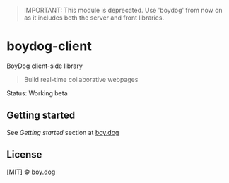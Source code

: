 > IMPORTANT: This module is deprecated. Use 'boydog' from now on as it includes both the server and front libraries.

# boydog-client

BoyDog client-side library

> Build real-time collaborative webpages

Status: Working beta

## Getting started

See *Getting started* section at [boy.dog](www.boy.dog)

## License

[MIT] © [boy.dog](www.boy.dog)